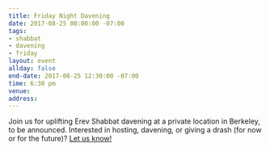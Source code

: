 ```yaml
---
title: Friday Night Davening
date: 2017-08-25 00:00:00 -07:00
tags:
- shabbat
- davening
- friday
layout: event
allday: false
end-date: 2017-08-25 12:30:00 -07:00
time: 6:30 pm
venue: 
address: 
---
```


Join us for uplifting Erev Shabbat davening at a private location in Berkeley, to be announced. Interested in hosting, davening, or giving a drash (for now or for the future)? [Let us know!](mailto:info@minyandafna.org)